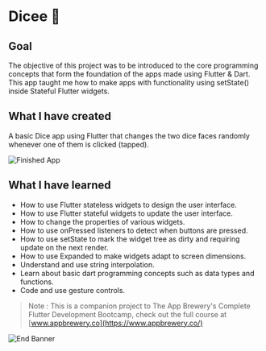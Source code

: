 # Dicee 🎲

## Goal

The objective of this project was to be introduced to the core programming concepts that form the foundation of the apps made using Flutter & Dart. This app taught me how to make apps with functionality using setState() inside Stateful Flutter widgets.


## What I have created

A basic Dice app using Flutter that changes the two dice faces randomly whenever one of them is clicked (tapped).

![Finished App](https://github.com/londonappbrewery/Images/blob/master/dicee-demo.gif)

## What I have learned

- How to use Flutter stateless widgets to design the user interface.
- How to use Flutter stateful widgets to update the user interface.
- How to change the properties of various widgets.
- How to use onPressed listeners to detect when buttons are pressed.
- How to use setState to mark the widget tree as dirty and requiring update on the next render.
- How to use Expanded to make widgets adapt to screen dimensions.
- Understand and use string interpolation.
- Learn about basic dart programming concepts such as data types and functions.
- Code and use gesture controls.

>Note : This is a companion project to The App Brewery's Complete Flutter Development Bootcamp, check out the full course at [www.appbrewery.co](https://www.appbrewery.co/)

![End Banner](https://github.com/londonappbrewery/Images/blob/master/readme-end-banner.png)
